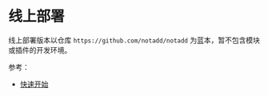 # 线上部署

线上部署版本以仓库 ```https://github.com/notadd/notadd``` 为蓝本，暂不包含模块或插件的开发环境。

参考：

- [快速开始](/v2/zh-cn/gettingstarted)
